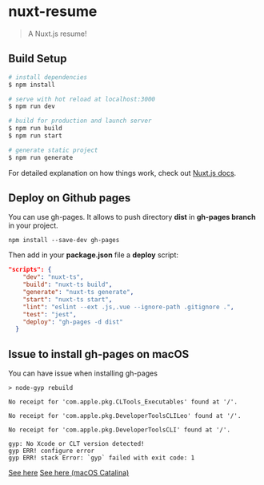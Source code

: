 # nuxt-resume

> A Nuxt.js resume!

## Build Setup

```bash
# install dependencies
$ npm install

# serve with hot reload at localhost:3000
$ npm run dev

# build for production and launch server
$ npm run build
$ npm run start

# generate static project
$ npm run generate
```

For detailed explanation on how things work, check out [Nuxt.js docs](https://nuxtjs.org).

## Deploy on Github pages

You can use gh-pages. It allows to push directory **dist** in **gh-pages branch** in your project.

```shell script
npm install --save-dev gh-pages
```

Then add in your **package.json** file a **deploy** script:

```json
"scripts": {
    "dev": "nuxt-ts",
    "build": "nuxt-ts build",
    "generate": "nuxt-ts generate",
    "start": "nuxt-ts start",
    "lint": "eslint --ext .js,.vue --ignore-path .gitignore .",
    "test": "jest",
    "deploy": "gh-pages -d dist"
  }
```


## Issue to install gh-pages on macOS

You can have issue when installing gh-pages

```shell script
> node-gyp rebuild

No receipt for 'com.apple.pkg.CLTools_Executables' found at '/'.

No receipt for 'com.apple.pkg.DeveloperToolsCLILeo' found at '/'.

No receipt for 'com.apple.pkg.DeveloperToolsCLI' found at '/'.

gyp: No Xcode or CLT version detected!
gyp ERR! configure error 
gyp ERR! stack Error: `gyp` failed with exit code: 1

```

[See here](https://github.com/nodejs/node-gyp#on-macos)
[See here (macOS Catalina)](https://github.com/nodejs/node-gyp/blob/master/macOS_Catalina.md#The-acid-test)

